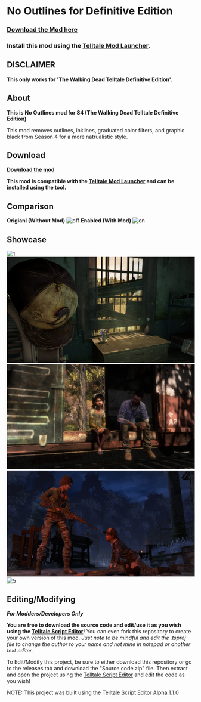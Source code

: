 # No Outlines for Definitive Edition

### [Download the Mod here](https://github.com/frostbone25/TTDS-NoOutlines/releases)

### Install this mod using the [Telltale Mod Launcher](https://github.com/Telltale-Modding-Group/TelltaleModLauncher).

## DISCLAIMER

**This only works for 'The Walking Dead Telltale Definitive Edition'.**

## About

**This is No Outlines mod for S4 (The Walking Dead Telltale Definitive Edition)**

This mod removes outlines, inklines, graduated color filters, and graphic black from Season 4 for a more natrualistic style.

## Download

**[Download the mod](https://github.com/frostbone25/TTDS-NoOutlines/releases)**

**This mod is compatible with the [Telltale Mod Launcher](https://github.com/Telltale-Modding-Group/TelltaleModLauncher) and can be installed using the tool.**

## Comparison

**Origianl (Without Mod)**
![off](Screenshots/off.png)
**Enabled (With Mod)**
![on](Screenshots/on.png)

## Showcase

![1](Screenshots/1.png)
![2](Screenshots/2.png)
![3](Screenshots/3.png)
![4](Screenshots/4.png)
![5](Screenshots/5.png)

## Editing/Modifying

***For Modders/Developers Only***

**You are free to download the source code and edit/use it as you wish using the [Telltale Script Editor](https://github.com/Telltale-Modding-Group/Telltale-Script-Editor)!** You can even fork this repository to create your own version of this mod. *Just note to be mindful and edit the .tsproj file to change the author to your name and not mine in notepad or another text editor.*

To Edit/Modify this project, be sure to either download this repository or go to the releases tab and download the "Source code.zip" file. Then extract and open the project using the [Telltale Script Editor](https://github.com/Telltale-Modding-Group/Telltale-Script-Editor) and edit the code as you wish!

NOTE: This project was built using the [Telltale Script Editor Alpha 1.1.0](https://github.com/Telltale-Modding-Group/Telltale-Script-Editor)
